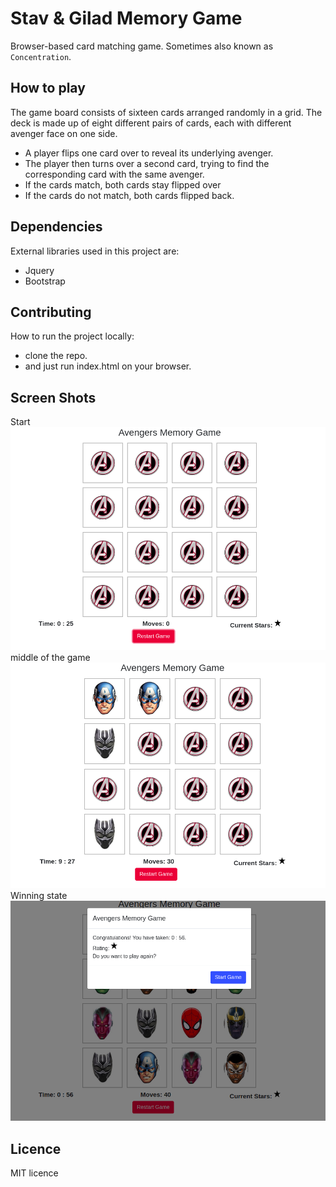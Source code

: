 # Stav & Gilad Memory Game
Browser-based card matching game. Sometimes also known as `Concentration`.

## How to play
The game board consists of sixteen cards arranged randomly in a grid. The deck is made up of eight different pairs of cards, each with different avenger face on one side.
 - A player flips one card over to reveal its underlying avenger.
 - The player then turns over a second card, trying to find the corresponding card with the same avenger.
 - If the cards match, both cards stay flipped over
 - If the cards do not match, both cards flipped back.

## Dependencies
External libraries used in this project are:
 - Jquery
 - Bootstrap

## Contributing
How to run the project locally:
 - clone the repo.
 - and just run index.html on your browser.

## Screen Shots
Start
![start](./docs/screenshots/start.png)
middle of the game
![middle](./docs/screenshots/middle.png)
Winning state
![win](./docs/screenshots/win.png)

## Licence
MIT licence
